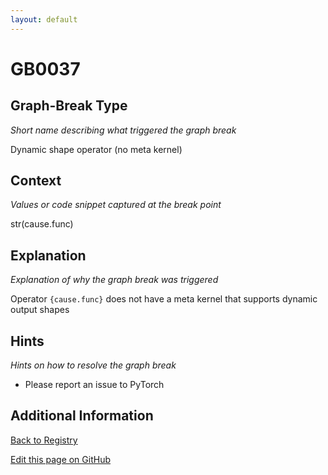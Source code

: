 ```yaml
---
layout: default
---
```

# GB0037

## Graph-Break Type
*Short name describing what triggered the graph break*

Dynamic shape operator (no meta kernel)

## Context
*Values or code snippet captured at the break point*

str(cause.func)

## Explanation
*Explanation of why the graph break was triggered*

Operator `{cause.func}` does not have a meta kernel that supports dynamic output shapes

## Hints
*Hints on how to resolve the graph break*

- Please report an issue to PyTorch


## Additional Information

<!-- ADDITIONAL INFORMATION START - Add custom information below this line -->

<!-- ADDITIONAL INFORMATION END -->

[Back to Registry](../index.html)

[Edit this page on GitHub](https://github.com/pytorch-labs/compile-graph-break-site/edit/main/docs/gb/gb0037.md)
